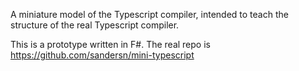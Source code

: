 A miniature model of the Typescript compiler, intended to teach the structure of the real Typescript compiler.

This is a prototype written in F#. The real repo is https://github.com/sandersn/mini-typescript
